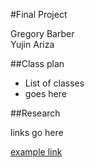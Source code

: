 #Final Project

Gregory Barber  
Yujin Ariza

##Class plan

- List of classes
- goes here

##Research

links go here

[example link](http://xkcd.com)
